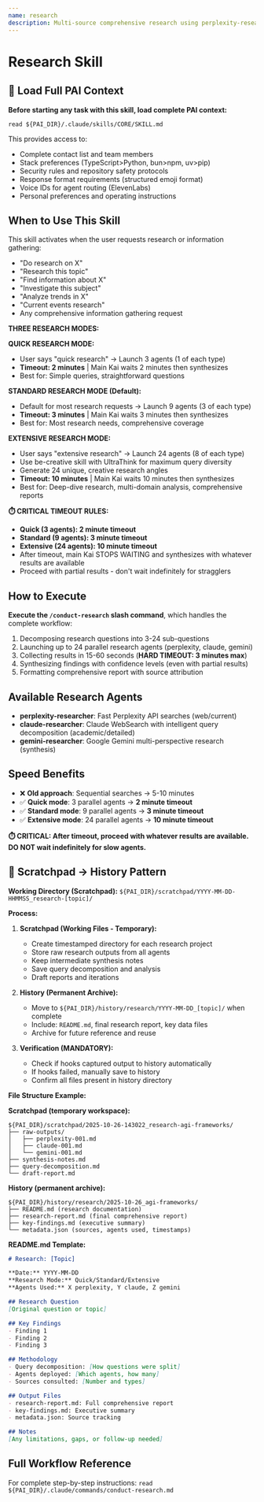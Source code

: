```yaml
---
name: research
description: Multi-source comprehensive research using perplexity-researcher, claude-researcher, and gemini-researcher agents. Three modes - Quick (3 agents), Standard (9 agents), Extensive (24 agents with be-creative skill). USE WHEN user says 'do research', 'quick research', 'extensive research', 'find information about', 'investigate', 'analyze trends', 'current events', or any research-related request.
---
```


# Research Skill

## 🎯 Load Full PAI Context

**Before starting any task with this skill, load complete PAI context:**

`read ${PAI_DIR}/.claude/skills/CORE/SKILL.md`

This provides access to:
- Complete contact list and team members
- Stack preferences (TypeScript>Python, bun>npm, uv>pip)
- Security rules and repository safety protocols
- Response format requirements (structured emoji format)
- Voice IDs for agent routing (ElevenLabs)
- Personal preferences and operating instructions

## When to Use This Skill

This skill activates when the user requests research or information gathering:
- "Do research on X"
- "Research this topic"
- "Find information about X"
- "Investigate this subject"
- "Analyze trends in X"
- "Current events research"
- Any comprehensive information gathering request

**THREE RESEARCH MODES:**

**QUICK RESEARCH MODE:**
- User says "quick research" → Launch 3 agents (1 of each type)
- **Timeout: 2 minutes** | Main Kai waits 2 minutes then synthesizes
- Best for: Simple queries, straightforward questions

**STANDARD RESEARCH MODE (Default):**
- Default for most research requests → Launch 9 agents (3 of each type)
- **Timeout: 3 minutes** | Main Kai waits 3 minutes then synthesizes
- Best for: Most research needs, comprehensive coverage

**EXTENSIVE RESEARCH MODE:**
- User says "extensive research" → Launch 24 agents (8 of each type)
- Use be-creative skill with UltraThink for maximum query diversity
- Generate 24 unique, creative research angles
- **Timeout: 10 minutes** | Main Kai waits 10 minutes then synthesizes
- Best for: Deep-dive research, multi-domain analysis, comprehensive reports

**⏱️ CRITICAL TIMEOUT RULES:**
- **Quick (3 agents): 2 minute timeout**
- **Standard (9 agents): 3 minute timeout**
- **Extensive (24 agents): 10 minute timeout**
- After timeout, main Kai STOPS WAITING and synthesizes with whatever results are available
- Proceed with partial results - don't wait indefinitely for stragglers

## How to Execute

**Execute the `/conduct-research` slash command**, which handles the complete workflow:

1. Decomposing research questions into 3-24 sub-questions
2. Launching up to 24 parallel research agents (perplexity, claude, gemini)
3. Collecting results in 15-60 seconds (**HARD TIMEOUT: 3 minutes max**)
4. Synthesizing findings with confidence levels (even with partial results)
5. Formatting comprehensive report with source attribution

## Available Research Agents

- **perplexity-researcher**: Fast Perplexity API searches (web/current)
- **claude-researcher**: Claude WebSearch with intelligent query decomposition (academic/detailed)
- **gemini-researcher**: Google Gemini multi-perspective research (synthesis)

## Speed Benefits

- ❌ **Old approach**: Sequential searches → 5-10 minutes
- ✅ **Quick mode**: 3 parallel agents → **2 minute timeout**
- ✅ **Standard mode**: 9 parallel agents → **3 minute timeout**
- ✅ **Extensive mode**: 24 parallel agents → **10 minute timeout**

**⏱️ CRITICAL: After timeout, proceed with whatever results are available. DO NOT wait indefinitely for slow agents.**

## 📁 Scratchpad → History Pattern

**Working Directory (Scratchpad):** `${PAI_DIR}/scratchpad/YYYY-MM-DD-HHMMSS_research-[topic]/`

**Process:**

1. **Scratchpad (Working Files - Temporary):**
   - Create timestamped directory for each research project
   - Store raw research outputs from all agents
   - Keep intermediate synthesis notes
   - Save query decomposition and analysis
   - Draft reports and iterations

2. **History (Permanent Archive):**
   - Move to `${PAI_DIR}/history/research/YYYY-MM-DD_[topic]/` when complete
   - Include: `README.md`, final research report, key data files
   - Archive for future reference and reuse

3. **Verification (MANDATORY):**
   - Check if hooks captured output to history automatically
   - If hooks failed, manually save to history
   - Confirm all files present in history directory

**File Structure Example:**

**Scratchpad (temporary workspace):**
```
${PAI_DIR}/scratchpad/2025-10-26-143022_research-agi-frameworks/
├── raw-outputs/
│   ├── perplexity-001.md
│   ├── claude-001.md
│   └── gemini-001.md
├── synthesis-notes.md
├── query-decomposition.md
└── draft-report.md
```

**History (permanent archive):**
```
${PAI_DIR}/history/research/2025-10-26_agi-frameworks/
├── README.md (research documentation)
├── research-report.md (final comprehensive report)
├── key-findings.md (executive summary)
└── metadata.json (sources, agents used, timestamps)
```

**README.md Template:**
```markdown
# Research: [Topic]

**Date:** YYYY-MM-DD
**Research Mode:** Quick/Standard/Extensive
**Agents Used:** X perplexity, Y claude, Z gemini

## Research Question
[Original question or topic]

## Key Findings
- Finding 1
- Finding 2
- Finding 3

## Methodology
- Query decomposition: [How questions were split]
- Agents deployed: [Which agents, how many]
- Sources consulted: [Number and types]

## Output Files
- research-report.md: Full comprehensive report
- key-findings.md: Executive summary
- metadata.json: Source tracking

## Notes
[Any limitations, gaps, or follow-up needed]
```

## Full Workflow Reference

For complete step-by-step instructions: `read ${PAI_DIR}/.claude/commands/conduct-research.md`
